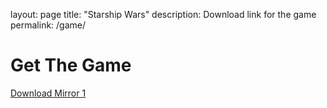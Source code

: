 layout: page
title: "Starship Wars"
description: Download link for the game
permalink: /game/


# Get The Game
[Download Mirror 1](https://mega.nz/file/U6AChLbL#0og2PBmGY4tBHEhwKLPnnEyMIEGZioh62aqkph9aIKM)
